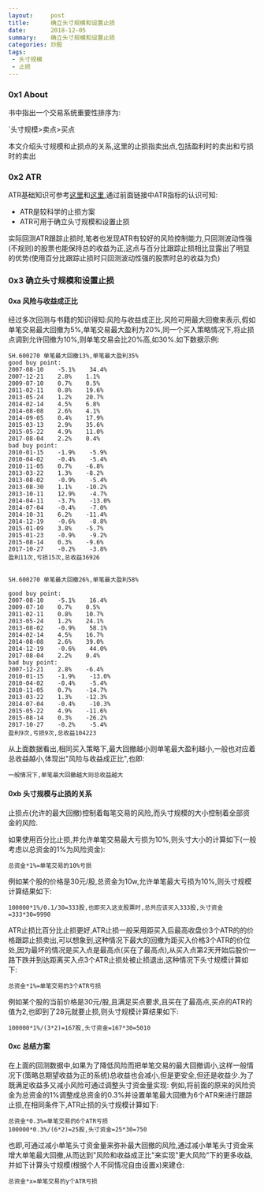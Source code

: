 ```yaml
---
layout:     post
title:      确立头寸规模和设置止损
date:       2018-12-05
summary:    确立头寸规模和设置止损
categories: 炒股
tags:
 - 头寸规模
 - 止损
---
```


### 0x1 About

书中指出一个交易系统重要性排序为:

`头寸规模>卖点>买点

本文介绍头寸规模和止损点的关系,这里的止损指卖出点,包括盈利时的卖出和亏损时的卖出

### 0x2 ATR

ATR基础知识可参考[这里][1]和[这里][2],通过前面链接中ATR指标的认识可知:

+ ATR是较科学的止损方案
+ ATR可用于确立头寸规模和设置止损

实际回测ATR跟踪止损时,笔者也发现ATR有较好的风险控制能力,只回测波动性强(不规则)的股票也能保持总的收益为正,这点与百分比跟踪止损相比显露出了明显的优势(使用百分比跟踪止损时只回测波动性强的股票时总的收益为负)


### 0x3 确立头寸规模和设置止损

#### 0xa 风险与收益成正比

经过多次回测与书籍的知识得知:风险与收益成正比.风险可用最大回撤来表示,假如单笔交易最大回撤为5%,单笔交易最大盈利为20%,同一个买入策略情况下,将止损点调到允许回撤为10%,则单笔交易会比20%高,如30%.如下数据示例:

``````
SH.600270 单笔最大回撤13%,单笔最大盈利35%
good buy point:
2007-08-10    -5.1%    34.4%
2007-12-21    2.8%    1.1%
2009-07-10    0.7%    0.5%
2011-02-11    0.8%    19.6%
2013-05-24    1.2%    20.7%
2014-02-14    4.5%    6.8%
2014-08-08    2.6%    4.1%
2014-09-05    0.4%    17.9%
2015-03-13    2.9%    35.6%
2015-05-22    4.9%    11.0%
2017-08-04    2.2%    0.4%
bad buy point:
2010-01-15    -1.9%    -5.9%
2010-04-02    -0.4%    -5.4%
2010-11-05    0.7%    -6.8%
2013-03-22    1.3%    -8.2%
2013-08-02    -0.9%    -5.4%
2013-08-30    1.1%    -10.2%
2013-10-11    12.9%    -4.7%
2014-04-11    -3.7%    -13.0%
2014-07-04    -0.4%    -7.0%
2014-10-31    6.2%    -11.4%
2014-12-19    -0.6%    -8.8%
2015-01-09    3.8%    -5.7%
2015-01-23    -0.9%    -9.2%
2015-08-14    0.3%    -9.6%
2017-10-27    -0.2%    -3.8%
盈利11次,亏损15次,总收益36926
``````
``````

SH.600270 单笔最大回撤26%,单笔最大盈利58%

good buy point:
2007-08-10    -5.1%    16.4%
2009-07-10    0.7%    0.5%
2011-02-11    0.8%    10.7%
2013-05-24    1.2%    24.1%
2013-08-02    -0.9%    58.1%
2014-02-14    4.5%    16.7%
2014-08-08    2.6%    39.0%
2014-12-19    -0.6%    44.0%
2017-08-04    2.2%    0.4%
bad buy point:
2007-12-21    2.8%    -6.4%
2010-01-15    -1.9%    -13.0%
2010-04-02    -0.4%    -5.4%
2010-11-05    0.7%    -14.7%
2013-03-22    1.3%    -12.3%
2014-07-04    -0.4%    -10.3%
2015-05-22    4.9%    -11.6%
2015-08-14    0.3%    -26.2%
2017-10-27    -0.2%    -5.4%
盈利9次,亏损9次,总收益104223
``````

从上面数据看出,相同买入策略下,最大回撤越小则单笔最大盈利越小,一般也对应着总收益越小,体现出"风险与收益成正比",也即:

`一般情况下,单笔最大回撤越大则总收益越大`

#### 0xb 头寸规模与止损的关系

止损点(允许的最大回撤)控制着每笔交易的风险,而头寸规模的大小控制着全部资金的风险.

如果使用百分比止损,并允许单笔交易最大亏损为10%,则头寸大小的计算如下(一般考虑以总资金的1%为风险资金):

`总资金*1%=单笔交易的10%亏损`

例如某个股的价格是30元/股,总资金为10w,允许单笔最大亏损为10%,则头寸规模计算结果如下:

`100000*1%/0.1/30=333股,也即买入这支股票时,总共应该买入333股,头寸资金=333*30=9990`

ATR止损比百分比止损更好,ATR止损一般采用距买入后最高收盘价3个ATR的的价格跟踪止损卖出,可以想象到,这种情况下最大的回撤为距买入价格3个ATR的价位处,因为最坏的情况是买入点是最高点(买在了最高点),从买入点第2天开始后股价一路下跌并到达距离买入点3个ATR止损处被止损退出,这种情况下头寸规模计算如下:

`总资金*1%=单笔交易的3个ATR亏损`

例如某个股的当前价格是30元/股,且满足买点要求,且买在了最高点,买点的ATR的值为2,也即到了28元就要止损,则头寸规模计算结果如下:

`100000*1%/(3*2)=167股,头寸资金=167*30=5010`

#### 0xc 总结方案

在上面的回测数据中,如果为了降低风险而把单笔交易的最大回撤调小,这样一般情况下(策略总期望收益为正的系统)总收益也会减小,但是更安全,但还是收益少.为了既满足收益多又减小风险可通过调整头寸资金量实现:
例如,将前面的原来的风险资金为总资金的1%调整成总资金的0.3%并设置单笔最大回撤为6个ATR来进行跟踪止损,在相同条件下,ATR止损的头寸规模计算如下:
``````
总资金*0.3%=单笔交易的6个ATR亏损
100000*0.3%/(6*2)=25股,头寸资金=25*30=750
``````
也即,可通过减小单笔头寸资金量来弥补最大回撤的风险,通过减小单笔头寸资金来增大单笔最大回撤,从而达到"风险和收益成正比"来实现"更大风险"下的更多收益,并如下计算头寸规模(根据个人不同情况自由设置x)来建仓:

`总资金*x=单笔交易的y个ATR亏损`



[1]: https://www.ricequant.com/community/topic/1422//21
[2]: http://www.360doc.com/content/14/1202/00/628324_429724154.shtml
